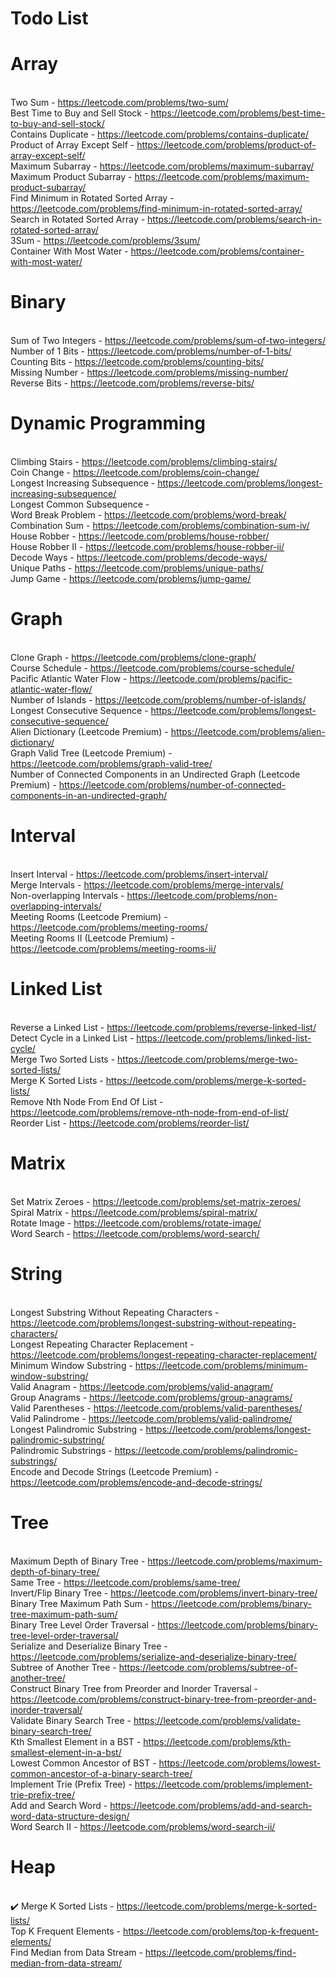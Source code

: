 # Todo List

# Array

<br/>Two Sum - https://leetcode.com/problems/two-sum/
<br/>Best Time to Buy and Sell Stock - https://leetcode.com/problems/best-time-to-buy-and-sell-stock/
<br/>Contains Duplicate - https://leetcode.com/problems/contains-duplicate/
<br/>Product of Array Except Self - https://leetcode.com/problems/product-of-array-except-self/
<br/>Maximum Subarray - https://leetcode.com/problems/maximum-subarray/
<br/>Maximum Product Subarray - https://leetcode.com/problems/maximum-product-subarray/
<br/>Find Minimum in Rotated Sorted Array - https://leetcode.com/problems/find-minimum-in-rotated-sorted-array/
<br/>Search in Rotated Sorted Array - https://leetcode.com/problems/search-in-rotated-sorted-array/
<br/>3Sum - https://leetcode.com/problems/3sum/
<br/>Container With Most Water - https://leetcode.com/problems/container-with-most-water/
# Binary

<br/>Sum of Two Integers - https://leetcode.com/problems/sum-of-two-integers/
<br/>Number of 1 Bits - https://leetcode.com/problems/number-of-1-bits/
<br/>Counting Bits - https://leetcode.com/problems/counting-bits/
<br/>Missing Number - https://leetcode.com/problems/missing-number/
<br/>Reverse Bits - https://leetcode.com/problems/reverse-bits/
# Dynamic Programming

<br/>Climbing Stairs - https://leetcode.com/problems/climbing-stairs/
<br/>Coin Change - https://leetcode.com/problems/coin-change/
<br/>Longest Increasing Subsequence - https://leetcode.com/problems/longest-increasing-subsequence/
<br/>Longest Common Subsequence -
<br/>Word Break Problem - https://leetcode.com/problems/word-break/
<br/>Combination Sum - https://leetcode.com/problems/combination-sum-iv/
<br/>House Robber - https://leetcode.com/problems/house-robber/
<br/>House Robber II - https://leetcode.com/problems/house-robber-ii/
<br/>Decode Ways - https://leetcode.com/problems/decode-ways/
<br/>Unique Paths - https://leetcode.com/problems/unique-paths/
<br/>Jump Game - https://leetcode.com/problems/jump-game/
# Graph

<br/>Clone Graph - https://leetcode.com/problems/clone-graph/
<br/>Course Schedule - https://leetcode.com/problems/course-schedule/
<br/>Pacific Atlantic Water Flow - https://leetcode.com/problems/pacific-atlantic-water-flow/
<br/>Number of Islands - https://leetcode.com/problems/number-of-islands/
<br/>Longest Consecutive Sequence - https://leetcode.com/problems/longest-consecutive-sequence/
<br/>Alien Dictionary (Leetcode Premium) - https://leetcode.com/problems/alien-dictionary/
<br/>Graph Valid Tree (Leetcode Premium) - https://leetcode.com/problems/graph-valid-tree/
<br/>Number of Connected Components in an Undirected Graph (Leetcode Premium) - https://leetcode.com/problems/number-of-connected-components-in-an-undirected-graph/
# Interval

<br/>Insert Interval - https://leetcode.com/problems/insert-interval/
<br/>Merge Intervals - https://leetcode.com/problems/merge-intervals/
<br/>Non-overlapping Intervals - https://leetcode.com/problems/non-overlapping-intervals/
<br/>Meeting Rooms (Leetcode Premium) - https://leetcode.com/problems/meeting-rooms/
<br/>Meeting Rooms II (Leetcode Premium) - https://leetcode.com/problems/meeting-rooms-ii/
# Linked List

<br/>Reverse a Linked List - https://leetcode.com/problems/reverse-linked-list/
<br/>Detect Cycle in a Linked List - https://leetcode.com/problems/linked-list-cycle/
<br/>Merge Two Sorted Lists - https://leetcode.com/problems/merge-two-sorted-lists/
<br/>Merge K Sorted Lists - https://leetcode.com/problems/merge-k-sorted-lists/
<br/>Remove Nth Node From End Of List - https://leetcode.com/problems/remove-nth-node-from-end-of-list/
<br/>Reorder List - https://leetcode.com/problems/reorder-list/
# Matrix

<br/>Set Matrix Zeroes - https://leetcode.com/problems/set-matrix-zeroes/
<br/>Spiral Matrix - https://leetcode.com/problems/spiral-matrix/
<br/>Rotate Image - https://leetcode.com/problems/rotate-image/
<br/>Word Search - https://leetcode.com/problems/word-search/
# String

<br/>Longest Substring Without Repeating Characters - https://leetcode.com/problems/longest-substring-without-repeating-characters/
<br/>Longest Repeating Character Replacement - https://leetcode.com/problems/longest-repeating-character-replacement/
<br/>Minimum Window Substring - https://leetcode.com/problems/minimum-window-substring/
<br/>Valid Anagram - https://leetcode.com/problems/valid-anagram/
<br/>Group Anagrams - https://leetcode.com/problems/group-anagrams/
<br/>Valid Parentheses - https://leetcode.com/problems/valid-parentheses/
<br/>Valid Palindrome - https://leetcode.com/problems/valid-palindrome/
<br/>Longest Palindromic Substring - https://leetcode.com/problems/longest-palindromic-substring/
<br/>Palindromic Substrings - https://leetcode.com/problems/palindromic-substrings/
<br/>Encode and Decode Strings (Leetcode Premium) - https://leetcode.com/problems/encode-and-decode-strings/
# Tree

<br/>Maximum Depth of Binary Tree - https://leetcode.com/problems/maximum-depth-of-binary-tree/
<br/>Same Tree - https://leetcode.com/problems/same-tree/
<br/>Invert/Flip Binary Tree - https://leetcode.com/problems/invert-binary-tree/
<br/>Binary Tree Maximum Path Sum - https://leetcode.com/problems/binary-tree-maximum-path-sum/
<br/>Binary Tree Level Order Traversal - https://leetcode.com/problems/binary-tree-level-order-traversal/
<br/>Serialize and Deserialize Binary Tree - https://leetcode.com/problems/serialize-and-deserialize-binary-tree/
<br/>Subtree of Another Tree - https://leetcode.com/problems/subtree-of-another-tree/
<br/>Construct Binary Tree from Preorder and Inorder Traversal - https://leetcode.com/problems/construct-binary-tree-from-preorder-and-inorder-traversal/
<br/>Validate Binary Search Tree - https://leetcode.com/problems/validate-binary-search-tree/
<br/>Kth Smallest Element in a BST - https://leetcode.com/problems/kth-smallest-element-in-a-bst/
<br/>Lowest Common Ancestor of BST - https://leetcode.com/problems/lowest-common-ancestor-of-a-binary-search-tree/
<br/>Implement Trie (Prefix Tree) - https://leetcode.com/problems/implement-trie-prefix-tree/
<br/>Add and Search Word - https://leetcode.com/problems/add-and-search-word-data-structure-design/
<br/>Word Search II - https://leetcode.com/problems/word-search-ii/
# Heap

<br/>:heavy_check_mark: Merge K Sorted Lists - https://leetcode.com/problems/merge-k-sorted-lists/
<br/>Top K Frequent Elements - https://leetcode.com/problems/top-k-frequent-elements/
<br/>Find Median from Data Stream - https://leetcode.com/problems/find-median-from-data-stream/
